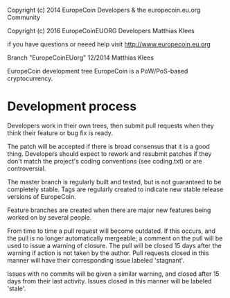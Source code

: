 Copyright (c) 2014 EuropeCoin Developers & the europecoin.eu.org
Community

Copyright (c) 2016 EuropeCoinEUORG Developers
Matthias Klees 

if you have questions or neeed help visit
http://www.europecoin.eu.org


Branch "EuropeCoinEUorg" 
12/2014 Matthias Klees

EuropeCoin development tree
EuropeCoin is a PoW/PoS-based cryptocurrency.


Development process
===========================

Developers work in their own trees, then submit pull requests when
they think their feature or bug fix is ready.

The patch will be accepted if there is broad consensus that it is a
good thing.  Developers should expect to rework and resubmit patches
if they don't match the project's coding conventions (see coding.txt)
or are controversial.

The master branch is regularly built and tested, but is not guaranteed
to be completely stable. Tags are regularly created to indicate new
stable release versions of EuropeCoin.

Feature branches are created when there are major new features being
worked on by several people.

From time to time a pull request will become outdated. If this occurs, and
the pull is no longer automatically mergeable; a comment on the pull will
be used to issue a warning of closure. The pull will be closed 15 days
after the warning if action is not taken by the author. Pull requests closed
in this manner will have their corresponding issue labeled 'stagnant'.

Issues with no commits will be given a similar warning, and closed after
15 days from their last activity. Issues closed in this manner will be 
labeled 'stale'.
